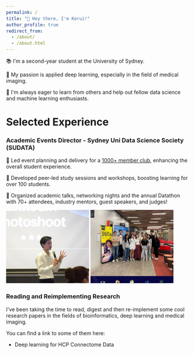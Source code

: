 ```yaml
---
permalink: /
title: "👋 Hey there, I'm Kerui!"
author_profile: true
redirect_from: 
  - /about/
  - /about.html
---
```




📚 I'm a second-year student at the University of Sydney.

🔬 My passion is applied deep learning, especially in the field of medical imaging.

🤝 I'm always eager to learn from others and help out fellow data science and machine learning enthusiasts.



# Selected Experience

### Academic Events Director - Sydney Uni Data Science Society (SUDATA)


 
 🎉 Led event planning and delivery for a [1000+ member club](https://sudata.org/), enhancing the overall student experience.

🧠 Developed peer-led study sessions and workshops, boosting learning for over 100 students.

🚀 Organized academic talks, networking nights and the annual Datathon with 70+ attendees, industry mentors, guest speakers, and judges!

<style>
.image-container img {
  width: 200px;  /* Set your desired width */
  height: 200px; /* Set your desired height */
  object-fit: cover; /* Key property to maintain aspect ratio */
}
</style>

<div class="image-container">
  <img src="images/talk1.jpg" alt="Hosting a workshop" style="width: 45%">
  <img src="images/talk3.jpg" alt="Hosting a datathon" style="width: 45%"> 
</div>


### Reading and Reimplementing Research

I've been taking the time to read, digest and then re-implement some cool research papers in the fields of bioinformatics, deep learning and medical imaging.

You can find a link to some of them here:

- Deep learning for HCP Connectome Data